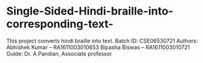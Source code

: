 # Single-Sided-Hindi-braille-into-corresponding-text-
This project converts hindi braille into text. 
Batch ID: CSE06530721
Authors:  Abhishek Kumar – RA1611003010653
          Bipasha Biswas – RA1611003010721
Guide:    Dr. A.Pandian, Associate professor


